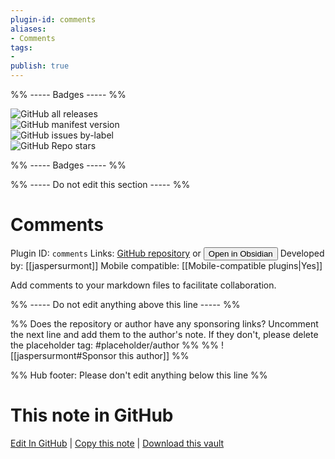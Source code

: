 ```yaml
---
plugin-id: comments
aliases:
- Comments
tags: 
- 
publish: true
---
```


%% ----- Badges ----- %%

![GitHub all releases](https://img.shields.io/github/downloads/jaspersurmont/obsidian-comments/total?color=573E7A&logo=github&style=for-the-badge)   
![GitHub manifest version](https://img.shields.io/github/manifest-json/v/jaspersurmont/obsidian-comments?color=573E7A&logo=github&style=for-the-badge)   
![GitHub issues by-label](https://img.shields.io/github/issues/jaspersurmont/obsidian-comments/help%20wanted?color=573E7A&logo=github&style=for-the-badge)   
![GitHub Repo stars](https://img.shields.io/github/stars/jaspersurmont/obsidian-comments?color=573E7A&logo=github&style=for-the-badge)

%% ----- Badges ----- %%

%% ----- Do not edit this section ----- %%

# Comments

Plugin ID: `comments`
Links: [GitHub repository](https://github.com/jaspersurmont/obsidian-comments) or [<button id=HH>Open in Obsidian</button>](obsidian://show-plugin?id=comments)
Developed by: [[jaspersurmont]]
Mobile compatible: [[Mobile-compatible plugins|Yes]]

Add comments to your markdown files to facilitate collaboration.

%% ----- Do not edit anything above this line ----- %% 

%% Does the repository or author have any sponsoring links? Uncomment the next line and add them to the author's note. If they don't, please delete the placeholder tag: #placeholder/author %%
%% ![[jaspersurmont#Sponsor this author]] %%

%% Hub footer: Please don't edit anything below this line %%

# This note in GitHub

<span class="git-footer">[Edit In GitHub](https://github.dev/obsidian-community/obsidian-hub/blob/main/02%20-%20Community%20Expansions/02.05%20All%20Community%20Expansions/Plugins/comments.md "git-hub-edit-note") | [Copy this note](https://raw.githubusercontent.com/obsidian-community/obsidian-hub/main/02%20-%20Community%20Expansions/02.05%20All%20Community%20Expansions/Plugins/comments.md "git-hub-copy-note") | [Download this vault](https://github.com/obsidian-community/obsidian-hub/archive/refs/heads/main.zip "git-hub-download-vault") </span>
